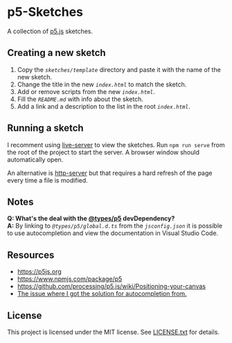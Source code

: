 # p5-Sketches

A collection of [p5.js](https://p5js.org/) sketches.

## Creating a new sketch

1. Copy the *`sketches/template`* directory and paste it with the name of the new sketch.
1. Change the title in the new *`index.html`* to match the sketch.
1. Add or remove scripts from the new *`index.html`*.
1. Fill the *`README.md`* with info about the sketch.
1. Add a link and a description to the list in the root *`index.html`*.

## Running a sketch

I recomment using [live-server](https://www.npmjs.com/package/live-server) to view the sketches.
Run `npm run serve` from the root of the project to start the server.
A browser window should automatically open.

An alternative is [http-server](https://www.npmjs.com/package/http-server) but that requires a hard refresh of the page every time a file is modified.

## Notes

**Q: What's the deal with the [@types/p5](https://www.npmjs.com/package/@types/p5) devDependency?**  
**A:** By linking to *`@types/p5/global.d.ts`* from the *`jsconfig.json`* it is possible to use autocompletion and view the documentation in Visual Studio Code.

## Resources

- <https://p5js.org>
- <https://www.npmjs.com/package/p5>
- <https://github.com/processing/p5.js/wiki/Positioning-your-canvas>
- [The issue where I got the solution for autocompletion from.](https://github.com/processing/p5.js/issues/1339)

## License

This project is licensed under the MIT license.
See [LICENSE.txt](LICENSE.txt) for details.
